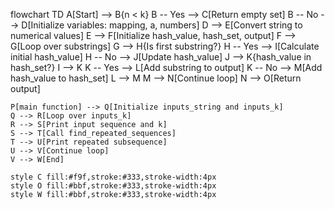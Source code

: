 flowchart TD
    A[Start] --> B{n < k}
    B -- Yes --> C[Return empty set]
    B -- No --> D[Initialize variables: mapping, a, numbers]
    D --> E[Convert string to numerical values]
    E --> F[Initialize hash_value, hash_set, output]
    F --> G[Loop over substrings]
    G --> H{Is first substring?}
    H -- Yes --> I[Calculate initial hash_value]
    H -- No --> J[Update hash_value]
    J --> K{hash_value in hash_set?}
    I --> K
    K -- Yes --> L[Add substring to output]
    K -- No --> M[Add hash_value to hash_set]
    L --> M
    M --> N[Continue loop]
    N --> O[Return output]
    
    P[main function] --> Q[Initialize inputs_string and inputs_k]
    Q --> R[Loop over inputs_k]
    R --> S[Print input sequence and k]
    S --> T[Call find_repeated_sequences]
    T --> U[Print repeated subsequence]
    U --> V[Continue loop]
    V --> W[End]

    style C fill:#f9f,stroke:#333,stroke-width:4px
    style O fill:#bbf,stroke:#333,stroke-width:4px
    style W fill:#bbf,stroke:#333,stroke-width:4px
